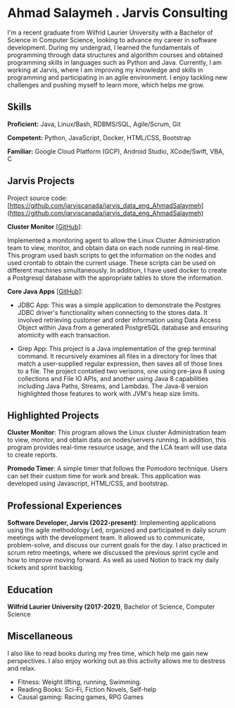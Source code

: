 # Ahmad Salaymeh . Jarvis Consulting

I'm a recent graduate from Wilfrid Laurier University with a Bachelor of Science in Computer Science, looking to advance my career in software development. During my undergrad, I learned the fundamentals of programming through data structures and algorithm courses and obtained programming skills in languages such as Python and Java. Currently, I am working at Jarvis, where I am improving my knowledge and skills in programming and participating in an agile environment. I enjoy tackling new challenges and pushing myself to learn more, which helps me grow. 

## Skills

**Proficient:** Java, Linux/Bash, RDBMS/SQL, Agile/Scrum, Git

**Competent:** Python, JavaScript, Docker, HTML/CSS, Bootstrap

**Familiar:** Google Cloud Platform (GCP), Android Studio, XCode/Swift, VBA, C

## Jarvis Projects

Project source code: [https://github.com/jarviscanada/jarvis_data_eng_AhmadSalaymeh](https://github.com/jarviscanada/jarvis_data_eng_AhmadSalaymeh)


**Cluster Monitor** [[GitHub](https://github.com/jarviscanada/jarvis_data_eng_AhmadSalaymeh/tree/master/linux_sql)]: 

 Implemented a monitoring agent to allow the Linux Cluster Administration team to view, monitor, and obtain data on each node running in real-time. This program used bash scripts to get the information on the nodes and used crontab to obtain the current usage. These scripts can be used on different machines simultaneously. In addition, I have used docker to create a Postgresql database  with the appropriate tables to store the information. 


**Core Java Apps** [[GitHub](https://github.com/jarviscanada/jarvis_data_eng_AhmadSalaymeh/tree/master/core_java)]:
      
  <!-- - Twitter App: Inprogress. -->
  - JDBC App: This was a simple application to demonstrate the Postgres JDBC driver's functionality when connecting to the stores data. It involved retrieving customer and order information using Data Access Object within Java from a generated PostgreSQL database and ensuring atomicity with each transaction.
  
  - Grep App: This project is a Java implementation of the grep terminal command. It recursively examines all files in a directory for lines that match a user-supplied regular expression, then saves all of those lines to a file. The project contatied two verisons, one using pre-java 8 using collections and File IO APIs, and another using Java 8 capabilities including Java Paths, Streams, and Lambdas. The Java-8 version highlighted those features to work with JVM's heap size limits. 

<!-- **Springboot App** [[GitHub](https://github.com/jarviscanada/jarvis_data_eng_AhmadSalaymeh/tree/master/springboot)]: Not Started

**Python Data Analytics** [[GitHub](https://github.com/jarviscanada/jarvis_data_eng_AhmadSalaymeh/tree/master/python_data_anlytics)]: Not Started

**Hadoop** [[GitHub](https://github.com/jarviscanada/jarvis_data_eng_AhmadSalaymeh/tree/master/hadoop)]: Not Started

**Spark** [[GitHub](https://github.com/jarviscanada/jarvis_data_eng_AhmadSalaymeh/tree/master/spark)]: Not Started -->

<!-- **Cloud/DevOps** [[GitHub](https://github.com/jarviscanada/jarvis_data_eng_AhmadSalaymeh/tree/master/cloud_devops)]: Not Started -->


## Highlighted Projects
**Cluster Monitor**: This program allows the Linux cluster Administration team to view, monitor, and obtain data on nodes/servers running. In addition, this program provides real-time resource usage, and the LCA team will use data to create reports.

**Promodo Timer**: A simple timer that follows the Pomodoro technique. Users can set their custom time for work and break. This application was developed using Javascript, HTML/CSS, and bootstrap. 


## Professional Experiences

**Software Developer, Jarvis (2022-present)**: Implementing applications using the agile methodology Led, organized and participated in daily scrum meetings with the development team. It allowed us to communicate, problem-solve, and discuss our current goals for the day. I also practiced in scrum retro meetings, where we discussed the previous sprint cycle and how to improve moving forward. As well as used Notion to track my daily tickets and sprint backlog.


## Education
**Wilfrid Laurier University (2017-2021)**, Bachelor of Science, Computer Science


## Miscellaneous
I also like to read books  during my free time, which help me gain new perspectives. I also enjoy working out as this activity allows me to destress and relax. 

- Fitness: Weight lifting, running, Swimming. 
- Reading Books: Sci-Fi, Fiction Novels, Self-help
- Causal gaming: Racing games, RPG Games 